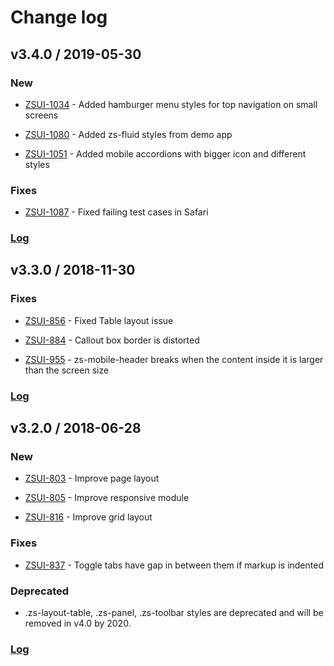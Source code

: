 # Change log
## v3.4.0 / 2019-05-30

### New
- [ZSUI-1034](https://zsassociates.atlassian.net/browse/ZSUI-1034) - Added hamburger menu styles for top navigation on small screens

- [ZSUI-1080](https://zsassociates.atlassian.net/browse/ZSUI-1080) - Added zs-fluid styles from demo app

- [ZSUI-1051](https://zsassociates.atlassian.net/browse/ZSUI-1051) - Added mobile accordions with bigger icon and different styles

### Fixes
- [ZSUI-1087](https://zsassociates.atlassian.net/browse/ZSUI-1087) - Fixed failing test cases in Safari

### [Log](https://zsassociates.atlassian.net/projects/ZSUI/versions/37969/tab/release-report-all-issues)

## v3.3.0 / 2018-11-30

### Fixes
- [ZSUI-856](https://zsassociates.atlassian.net/browse/ZSUI-856) - Fixed Table layout issue

- [ZSUI-884](https://zsassociates.atlassian.net/browse/ZSUI-884) - Callout box border is distorted

- [ZSUI-955](https://zsassociates.atlassian.net/browse/ZSUI-955) - zs-mobile-header breaks when the content inside it is larger than the screen size

### [Log](https://zsassociates.atlassian.net/projects/ZSUI/versions/37853/tab/release-report-all-issues)

## v3.2.0 / 2018-06-28

### New
- [ZSUI-803](https://zsassociates.atlassian.net/browse/ZSUI-803) - Improve page layout

- [ZSUI-805](https://zsassociates.atlassian.net/browse/ZSUI-805) - Improve responsive module

- [ZSUI-816](https://zsassociates.atlassian.net/browse/ZSUI-816) - Improve grid layout
   
### Fixes
- [ZSUI-837](https://zsassociates.atlassian.net/browse/ZSUI-837) - Toggle tabs have gap in between them if markup is indented
  
### Deprecated
- .zs-layout-table, .zs-panel, .zs-toolbar styles are deprecated and will be removed in v4.0 by 2020.

### [Log](https://zsassociates.atlassian.net/projects/ZSUI/versions/37801/tab/release-report-all-issues)